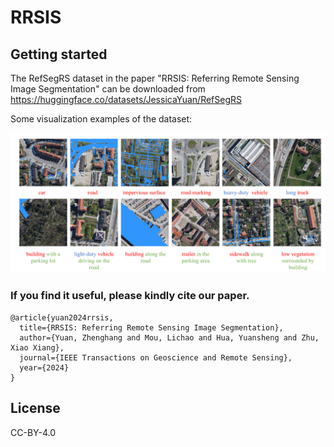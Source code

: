 # RRSIS


## Getting started

The RefSegRS dataset in the paper "RRSIS: Referring Remote Sensing Image Segmentation" can be downloaded from https://huggingface.co/datasets/JessicaYuan/RefSegRS


Some visualization examples of the dataset:

![image](https://github.com/zhu-xlab/rrsis/blob/main/rrsis.png)


### If you find it useful, please kindly cite our paper.


```
@article{yuan2024rrsis,
  title={RRSIS: Referring Remote Sensing Image Segmentation},
  author={Yuan, Zhenghang and Mou, Lichao and Hua, Yuansheng and Zhu, Xiao Xiang},
  journal={IEEE Transactions on Geoscience and Remote Sensing},
  year={2024}
}
```



## License
CC-BY-4.0

